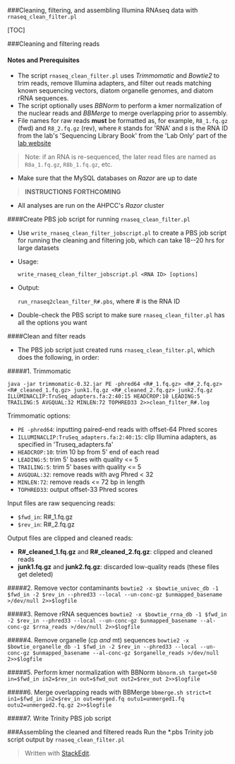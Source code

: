 ###Cleaning, filtering, and assembling Illumina RNAseq data with ``rnaseq_clean_filter.pl``

[TOC]

###Cleaning and filtering reads

#### Notes and Prerequisites
- The script `rnaseq_clean_filter.pl` uses _Trimmomatic_ and _Bowtie2_ to trim reads, remove Illumina adapters, and filter out reads matching known sequencing vectors, diatom organelle genomes, and diatom rRNA sequences.
- The script optionally uses _BBNorm_ to perform a kmer normalization of the nuclear reads and _BBMerge_ to merge overlapping prior to assembly.
- File names for raw reads **must** be formatted as, for example, `R8_1.fq.gz` (fwd) and `R8_2.fq.gz` (rev), where `R` stands for 'RNA' and `8` is the RNA ID from the lab's 'Sequencing Library Book' from the 'Lab Only' part of the [lab website](http://alversonlab.com/index.php)
>Note: if an RNA is re-sequenced, the later read files are named as `R8a_1.fq.gz`, `R8b_1.fq.gz`, etc.
- Make sure that the MySQL databases on *Razor* are up to date
>**INSTRUCTIONS FORTHCOMING**

- All analyses are run on the AHPCC's *Razor* cluster

####Create PBS job script for running `rnaseq_clean_filter.pl`

- Use `write_rnaseq_clean_filter_jobscript.pl` to create a PBS job script for running the cleaning and filtering job, which can take 18--20 hrs for large datasets

- Usage:

	`write_rnaseq_clean_filter_jobscript.pl <RNA ID> [options]`

- Output:

    `run_rnaseq2clean_filter_R#.pbs`, where # is the RNA ID

- Double-check the PBS script to make sure `rnaseq_clean_filter.pl` has all the options you want

####Clean and filter reads
- The PBS job script just created runs `rnaseq_clean_filter.pl`, which does the following, in order:

#####1. Trimmomatic

    java -jar trimmomatic-0.32.jar PE -phred64 <R#_1.fq.gz> <R#_2.fq.gz> <R#_cleaned_1.fq.gz> junk1.fq.gz <R#_cleaned_2.fq.gz> junk2.fq.gz ILLUMINACLIP:TruSeq_adapters.fa:2:40:15 HEADCROP:10 LEADING:5 TRAILING:5 AVGQUAL:32 MINLEN:72 TOPHRED33 2>>clean_filter_R#.log

Trimmomatic options:

 - `PE -phred64`: inputting paired-end reads with offset-64 Phred scores
 - `ILLUMINACLIP:TruSeq_adapters.fa:2:40:15`: clip Illumina adapters, as specified in 'Truseq_adapters.fa'
 - `HEADCROP:10`: trim 10 bp from 5' end of each read
 - `LEADING:5`: trim 5' bases with quality <= 5
 - `TRAILING:5`: trim 5' bases with quality <= 5
 - `AVGQUAL:32`: remove reads with avg Phred < 32
 - `MINLEN:72`: remove reads <= 72 bp in length
 - `TOPHRED33`: output offset-33 Phred scores

Input files are raw sequencing reads:

 - `$fwd_in`: R#_1.fq.gz
 - `$rev_in`: R#_2.fq.gz

Output files are clipped and cleaned reads:

 - **R#_cleaned_1.fq.gz**  and  **R#_cleaned_2.fq.gz**: clipped and cleaned reads
 - **junk1.fq.gz** and **junk2.fq.gz**: discarded low-quality reads (these files get deleted)

#####2. Remove vector contaminants
`bowtie2 -x $bowtie_univec_db -1 $fwd_in -2 $rev_in --phred33 --local --un-conc-gz $unmapped_basename >/dev/null 2>>$logfile`

#####3. Remove rRNA sequences
`bowtie2 -x $bowtie_rrna_db -1 $fwd_in -2 $rev_in --phred33 --local --un-conc-gz $unmapped_basename --al-conc-gz $rrna_reads >/dev/null 2>>$logfile`

#####4. Remove organelle (cp _and_ mt) sequences
`bowtie2 -x $bowtie_organelle_db -1 $fwd_in -2 $rev_in --phred33 --local --un-conc-gz $unmapped_basename --al-conc-gz $organelle_reads >/dev/null 2>>$logfile`

#####5. Perform kmer normalization with BBNorm
`bbnorm.sh target=50 in=$fwd_in in2=$rev_in out=$fwd_out out2=$rev_out 2>>$logfile`

#####6. Merge overlapping reads with BBMerge
`bbmerge.sh strict=t in1=$fwd_in in2=$rev_in out=merged.fq outu1=unmerged1.fq outu2=unmerged2.fq.gz 2>>$logfile`

#####7. Write Trinity PBS job script


###Assembling the cleaned and filtered reads
    Run the *.pbs Trinity job script output by ``rnaseq_clean_filter.pl``

> Written with [StackEdit](https://stackedit.io/).